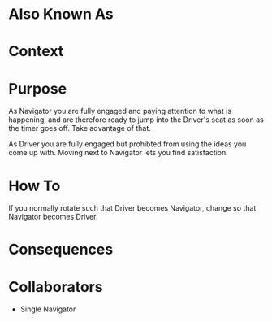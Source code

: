 # Also Known As

# Context

# Purpose

As Navigator you are fully engaged and paying attention to what is happening, and are therefore ready to jump into the Driver's seat as soon as the timer goes off. Take advantage of that.

As Driver you are fully engaged but prohibted from using the ideas you come up with. Moving next to Navigator lets you find satisfaction.

# How To

If you normally rotate such that Driver becomes Navigator, change so that Navigator becomes Driver.

# Consequences

# Collaborators

- Single Navigator
